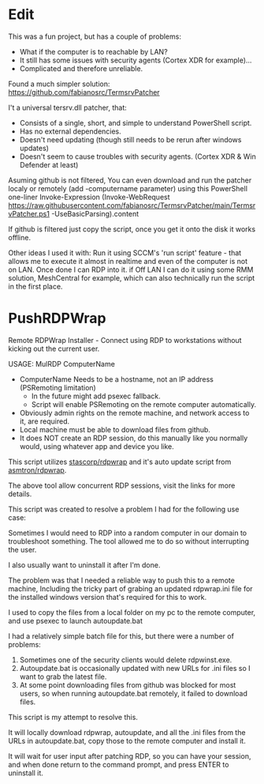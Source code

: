 # Edit
This was a fun project, but has a couple of problems:
* What if the computer is to reachable by LAN?
* It still has some issues with security agents (Cortex XDR for example)...
* Complicated and therefore unreliable.

Found a much simpler solution:
https://github.com/fabianosrc/TermsrvPatcher

I't a universal tersrv.dll patcher, that:
* Consists of a single, short, and simple to understand PowerShell script.
* Has no external dependencies.
* Doesn't need updating (though still needs to be rerun after windows updates)
* Doesn't seem to cause troubles with security agents. (Cortex XDR & Win Defender at least)

Asuming github is not filtered,
You can even download and run the patcher localy or remotely (add -computername parameter) using this PowerShell one-liner
Invoke-Expression (Invoke-WebRequest https://raw.githubusercontent.com/fabianosrc/TermsrvPatcher/main/TermsrvPatcher.ps1 -UseBasicParsing).content

If github is filtered just copy the script, once you get it onto the disk it works offline.

Other ideas I used it with:
Run it using SCCM's 'run script' feature - that allows me to execute it almost in realtime and even of the computer is not on LAN.
Once done I can RDP into it.
if Off LAN I can do it using some RMM solution, MeshCentral for example, which can also technically run the script in the first place.


# PushRDPWrap
Remote RDPWrap Installer - Connect using RDP to workstations without kicking out the current user.

USAGE: MulRDP ComputerName
* ComputerName Needs to be a hostname, not an IP address (PSRemoting limitation)
  * In the future might add psexec fallback.
  * Script will enable PSRemoting on the remote computer automatically.
* Obviously admin rights on the remote machine, and network access to it, are required.
* Local machine must be able to download files from github.
* It does NOT create an RDP session, do this manually like you normally would, using whatever app and device you like.

This script utilizes [stascorp/rdpwrap](https://github.com/stascorp/rdpwrap) and it's auto update script from [asmtron/rdpwrap](https://github.com/stascorp/rdpwrap/pull/1160).

The above tool allow concurrent RDP sessions, visit the links for more details.

This script was created to resolve a problem I had for the following use case:

Sometimes I would need to RDP into a random computer in our domain to troubleshoot something.
The tool allowed me to do so without interrupting the user.

I also usually want to uninstall it after I'm done.

The problem was that I needed a reliable way to push this to a remote machine,
Including the tricky part of grabing an updated rdpwrap.ini file for the installed windows version that's required for this to work.

I used to copy the files from a local folder on my pc to the remote computer, and use psexec to launch autoupdate.bat

I had a relatively simple batch file for this, but there were a number of problems:

1. Sometimes one of the security clients would delete rdpwinst.exe.
2. Autoupdate.bat is occasionally updated with new URLs for .ini files so I want to grab the latest file.
3. At some point downloading files from github was blocked for most users, so when running autoupdate.bat remotely, it failed to download files.

This script is my attempt to resolve this.

It will locally download rdpwrap, autoupdate, and all the .ini files from the URLs in autoupdate.bat, copy those to the remote computer and install it.

It will wait for user input after patching RDP, so you can have your session,
and when done return to the command prompt, and press ENTER to uninstall it.
